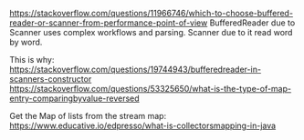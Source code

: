 https://stackoverflow.com/questions/11966746/which-to-choose-buffered-reader-or-scanner-from-performance-point-of-view
BufferedReader due to Scanner uses complex workflows and parsing.
Scanner due to it read word by word.

This is why: https://stackoverflow.com/questions/19744943/bufferedreader-in-scanners-constructor
https://stackoverflow.com/questions/53325650/what-is-the-type-of-map-entry-comparingbyvalue-reversed

Get the Map of lists from the stream map: https://www.educative.io/edpresso/what-is-collectorsmapping-in-java



